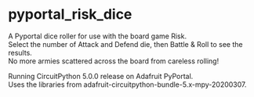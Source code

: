 # pyportal_risk_dice
A Pyportal dice roller for use with the board game Risk.<br>
Select the number of Attack and Defend die, then Battle & Roll to see the results.<br>
No more armies scattered across the board from careless rolling!<br>

Running CircuitPython 5.0.0 release on Adafruit PyPortal.<br>
Uses the libraries from adafruit-circuitpython-bundle-5.x-mpy-20200307.<br>
